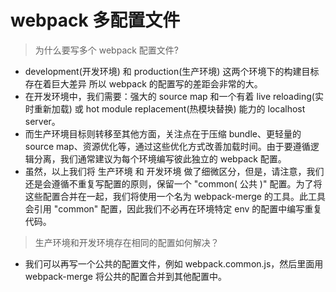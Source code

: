 # webpack 多配置文件

> 为什么要写多个 webpack 配置文件?
- development(开发环境) 和 production(生产环境) 这两个环境下的构建目标存在着巨大差异 所以 webpack 的配置写的差距会非常的大。
- 在开发环境中，我们需要：强大的 source map 和一个有着 live reloading(实时重新加载) 或 hot module replacement(热模块替换) 能力的 localhost server。
- 而生产环境目标则转移至其他方面，关注点在于压缩 bundle、更轻量的 source map、资源优化等，通过这些优化方式改善加载时间。由于要遵循逻辑分离，我们通常建议为每个环境编写彼此独立的 webpack 配置。
- 虽然，以上我们将 生产环境 和 开发环境 做了细微区分，但是，请注意，我们还是会遵循不重复写配置的原则，保留一个 "common( 公共 )" 配置。为了将这些配置合并在一起，我们将使用一个名为 webpack-merge 的工具。此工具会引用 "common" 配置，因此我们不必再在环境特定 env 的配置中编写重复代码。

> 生产环境和开发环境存在相同的配置如何解决？
- 我们可以再写一个公共的配置文件，例如 webpack.common.js，然后里面用 webpack-merge 将公共的配置合并到其他配置中。